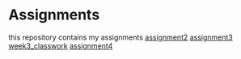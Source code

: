 # Assignments
this repository contains my assignments
[assignment2](https://github.com/u690689/Assignments/blob/master/assignment2.ipynb)
[assignment3](https://github.com/u690689/Assignments/blob/master/assignment3.ipynb)
[week3_classwork](https://github.com/u690689/Assignments/blob/master/week3.ipynb)
[assignment4](https://github.com/u690689/Assignments/blob/master/assignment4.ipynb)

